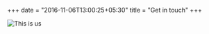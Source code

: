 +++
date = "2016-11-06T13:00:25+05:30"
title = "Get in touch"
+++

![This is us][1]

[1]: /img/rc2.jpeg